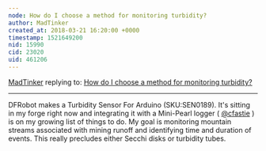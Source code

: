 ```yaml
---
node: How do I choose a method for monitoring turbidity? 
author: MadTinker
created_at: 2018-03-21 16:20:00 +0000
timestamp: 1521649200
nid: 15990
cid: 23020
uid: 461206
---
```




[MadTinker](../profile/MadTinker) replying to: [How do I choose a method for monitoring turbidity? ](../notes/stevie/03-21-2018/how-do-i-choose-a-method-for-monitoring-turbidity)

----
DFRobot makes a Turbidity Sensor For Arduino (SKU:SEN0189). It's sitting in my forge right now and integrating it with a Mini-Pearl logger ( [@cfastie](/profile/cfastie) )  is on my growing list of things to do.  My goal is monitoring mountain streams associated with mining runoff and identifying time and duration of events.  This really precludes either Secchi disks or turbidity tubes.  